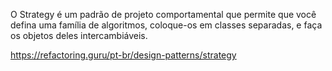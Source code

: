 O Strategy é um padrão de projeto comportamental que permite que você defina uma família de algoritmos, coloque-os em classes separadas, e faça os objetos deles intercambiáveis.

https://refactoring.guru/pt-br/design-patterns/strategy